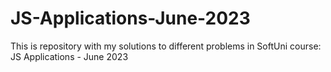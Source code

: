 # JS-Applications-June-2023
This is repository with my solutions to different problems in SoftUni course: JS Applications - June 2023
